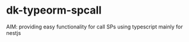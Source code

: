 # dk-typeorm-spcall
AIM: providing easy functionality for call SPs using typescript mainly for nestjs
